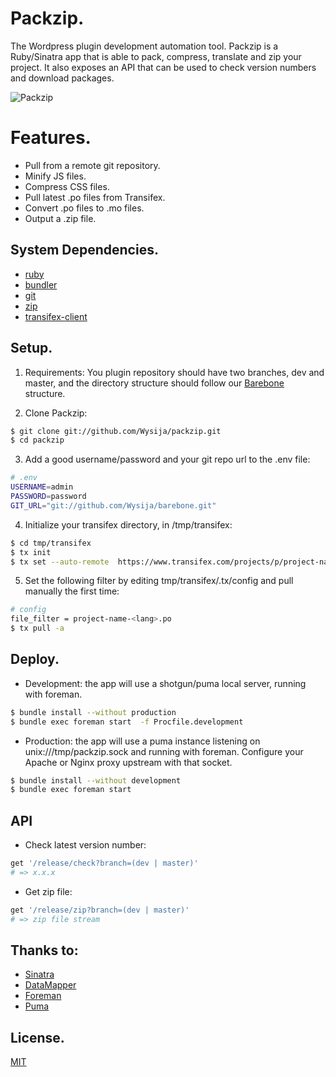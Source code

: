 # Packzip.
The Wordpress plugin development automation tool.
Packzip is a Ruby/Sinatra app that is able to pack, compress, translate and zip your project.
It also exposes an API that can be used to check version numbers and download packages.

![Packzip](http://www.wysija.com/wp-content/uploads/2013/05/packzip.gif)

# Features.
- Pull from a remote git repository.
- Minify JS files.
- Compress CSS files.
- Pull latest .po files from Transifex.
- Convert .po files to .mo files.
- Output a .zip file.

## System Dependencies.
- [ruby](http://www.ruby-lang.org/en/)
- [bundler](http://gembundler.com/)
- [git](http://git-scm.com/)
- [zip](http://manpages.ubuntu.com/manpages/precise/man1/zip.1.html)
- [transifex-client](http://help.transifex.com/features/client/)

## Setup.
1. Requirements:
You plugin repository should have two branches, dev and master, and the directory structure should follow our [Barebone](https://github.com/Wysija/barebone) structure.

2. Clone Packzip:
```sh
$ git clone git://github.com/Wysija/packzip.git
$ cd packzip
```

3. Add a good username/password and your git repo url to the .env file:
```sh
# .env
USERNAME=admin
PASSWORD=password
GIT_URL="git://github.com/Wysija/barebone.git"
```

4. Initialize your transifex directory, in /tmp/transifex:
```sh
$ cd tmp/transifex
$ tx init
$ tx set --auto-remote  https://www.transifex.com/projects/p/project-name/
```

5. Set the following filter by editing tmp/transifex/.tx/config and pull manually the first time:
```sh
# config
file_filter = project-name-<lang>.po
$ tx pull -a
```

## Deploy.

- Development: the app will use a shotgun/puma local server, running with foreman.
```sh
$ bundle install --without production
$ bundle exec foreman start  -f Procfile.development
```

- Production: the app will use a puma instance listening on unix:///tmp/packzip.sock and running with foreman.
Configure your Apache or Nginx proxy upstream with that socket.
```sh
$ bundle install --without development
$ bundle exec foreman start
```

## API

- Check latest version number:

```ruby
get '/release/check?branch=(dev | master)'
# => x.x.x
```

- Get zip file:

```ruby
get '/release/zip?branch=(dev | master)'
# => zip file stream
```

## Thanks to:
- [Sinatra](http://www.sinatrarb.com/)
- [DataMapper](http://datamapper.org/)
- [Foreman](http://ddollar.github.io/foreman/)
- [Puma](http://puma.io/)

## License.

[MIT](http://opensource.org/licenses/MIT)